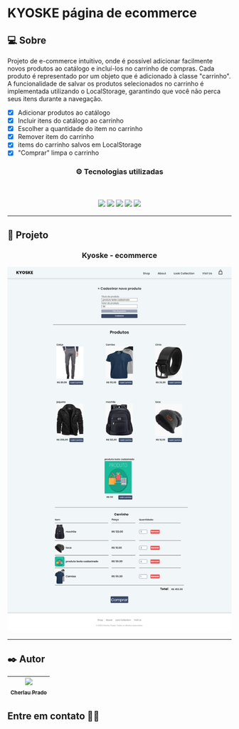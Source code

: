 # KYOSKE página de ecommerce

## 💻 Sobre

Projeto de e-commerce intuitivo, onde é possível adicionar facilmente novos produtos ao catálogo e incluí-los no carrinho de compras. Cada produto é representado por um objeto que é adicionado à classe "carrinho". A funcionalidade de salvar os produtos selecionados no carrinho é implementada utilizando o LocalStorage, garantindo que você não perca seus itens durante a navegação.

- [x] Adicionar produtos ao catálogo
- [x] Incluir itens do catálogo ao carrinho
- [x] Escolher a quantidade do item no carrinho
- [x] Remover item do carrinho
- [x] items do carrinho salvos em LocalStorage
- [x] "Comprar" limpa o carrinho

<h3 align="center">
⚙️ Tecnologias utilizadas

<p>&nbsp;</p>
<img src="https://img.shields.io/badge/git-%23F05033.svg?style=for-the-badge&logo=git&logoColor=white"/>
<img src="https://img.shields.io/badge/github-%23121011.svg?style=for-the-badge&logo=github&logoColor=white"/>
<img src="https://img.shields.io/badge/html5-%23E34F26.svg?style=for-the-badge&logo=html5&logoColor=white"/>
<img src="https://img.shields.io/badge/css3-%231572B6.svg?style=for-the-badge&logo=css3&logoColor=white"/>
<img src="https://img.shields.io/badge/javascript-%23323330.svg?style=for-the-badge&logo=javascript&logoColor=%23F7DF1E">
</h3>

---

## 🚧 Projeto

<h3 align="center"> Kyoske - ecommerce
  <p></p>
  <img src="./.github/tela1.png"/></a>	
</h3>

---

## ✒️ Autor

| [<img src="https://avatars.githubusercontent.com/u/112346259?v=4" width=115 > <br> <sub> Cherlau Prado </sub>](https://github.com/cherPrado) |
| :--------------------------------------------------------------------------------------------------------------------------------------------: |

<h2 >Entre em contato 🤙🏽</h2>

<div align="center">
<a href="https://www.linkedin.com/in/cherlau-prado/" target="_blank"><img src="https://img.shields.io/badge/Cherlau%20Prado-0077B5?style=for-the-badge&logo=linkedin&logoColor=white" alt=""></a>
<a href="cherlaufilho@discente.ufg.br" target="_blank"><img src="https://img.shields.io/badge/cherlaufilho@discente.ufg.br-D14836?style=for-the-badge&logo=gmail&logoColor=white" alt=""></a>
</div>
